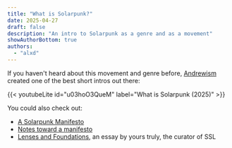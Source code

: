 ```yaml
---
title: "What is Solarpunk?"
date: 2025-04-27
draft: false
description: "An intro to Solarpunk as a genre and as a movement"
showAuthorBottom: true
authors:
  - "alxd"
---
```


If you haven't heard about this movement and genre before, [Andrewism](https://www.youtube.com/@Andrewism/) created one of the best short intros out there:

{{< youtubeLite id="u03hoO3QueM" label="What is Solarpunk (2025)" >}}

You could also check out:

- [A Solarpunk Manifesto](/essays/solarpunk-manifesto/)
- [Notes toward a manifesto](https://hieroglyph.asu.edu/2014/09/solarpunk-notes-toward-a-manifesto/)
- [Lenses and Foundations](https://lenses.alxd.org), an essay by yours truly, the curator of SSL
